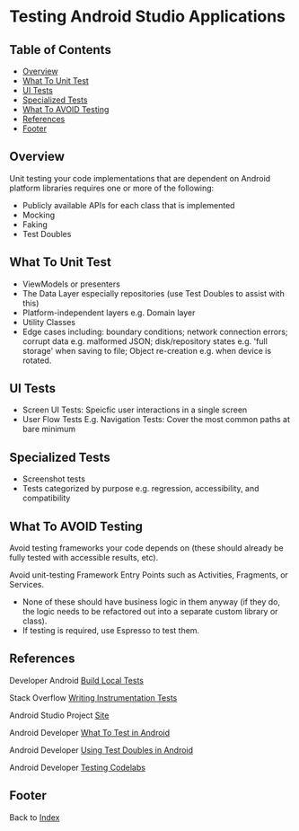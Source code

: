 # Testing Android Studio Applications

## Table of Contents

- [Overview](#overview)
- [What To Unit Test](#what-to-unit-test)
- [UI Tests](#ui-tests)
- [Specialized Tests](#specialized-tests)
- [What To AVOID Testing](#what-to-avoid-testing)
- [References](#references)
- [Footer](#footer)

## Overview

Unit testing your code implementations that are dependent on Android platform libraries requires one or more of the following:

- Publicly available APIs for each class that is implemented
- Mocking
- Faking
- Test Doubles

## What To Unit Test

- ViewModels or presenters
- The Data Layer especially repositories (use Test Doubles to assist with this)
- Platform-independent layers e.g. Domain layer
- Utility Classes
- Edge cases including: boundary conditions; network connection errors; corrupt data e.g. malformed JSON; disk/repository states e.g. 'full storage' when saving to file; Object re-creation e.g. when device is rotated.

## UI Tests

- Screen UI Tests: Speicfic user interactions in a single screen
- User Flow Tests E.g. Navigation Tests: Cover the most common paths at bare minimum

## Specialized Tests

- Screenshot tests
- Tests categorized by purpose e.g. regression, accessibility, and compatibility

## What To AVOID Testing

Avoid testing frameworks your code depends on (these should already be fully tested with accessible results, etc).

Avoid unit-testing Framework Entry Points such as Activities, Fragments, or Services.

- None of these should have business logic in them anyway (if they do, the logic needs to be refactored out into a separate custom library or class).
- If testing is required, use Espresso to test them.

## References

Developer Android [Build Local Tests](https://developer.android.com/training/testing/local-tests)

Stack Overflow [Writing Instrumentation Tests](https://stackoverflow.com/questions/28960898/getting-context-in-androidtestcase-or-instrumentationtestcase-in-android-studio/29063736#29063736)

Android Studio Project [Site](https://sites.google.com/a/android.com/tools/tech-docs/unit-testing-support)

Android Developer [What To Test in Android](https://developer.android.com/training/testing/fundamentals/what-to-test)

Android Developer [Using Test Doubles in Android](https://developer.android.com/training/testing/fundamentals/test-doubles)

Android Developer [Testing Codelabs](https://developer.android.com/codelabs/advanced-android-kotlin-training-testing-basics)

## Footer

Back to [Index](./readme.html)
